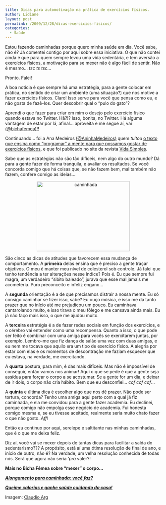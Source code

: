 ```yaml
---
title: Dicas para automotivação na prática de exercícios físicos.
author: Lidiane
layout: post
permalink: /2009/12/28/dicas-exercicios-fisicos/
categories:
  - Saúde
---
```

Estou fazendo caminhadas porque quero minha saúde em dia. Você sabe, não é? Já comentei contigo por aqui sobre essa iniciativa. O que não contei ainda é que para quem sempre levou uma vida sedentária, e tem aversão a exercícios físicos, a motivação para se mexer não é algo fácil de sentir. Não é mesmo… _tsc ts tsc_…

Pronto. Falei!

A boa notícia é que sempre há uma estratégia, para a gente colocar em prática, no sentido de criar um ambiente (uma situação?) que nos motive a fazer exercícios físicos. Claro! Isso serve para você que pensa como eu, e não gosta de fazê-los. Quer descobrir qual o “pulo do gato”?<!--more-->

Aprendi o que fazer para criar em mim o desejo pelo exercício físico quando estava no Twitter. Hã?!? Isso, bonita, no Twitter. Há alguma vantagem de estar por lá, afinal… aproveita e me segue aí, vai <a href="http://twitter.com/bichafemea" target="_blank" rel="noopener noreferrer">(@bichafemea)!!</a>

Continuando… foi a Ana Medeiros <a href="http://twitter.com/AninhaMedeiros" target="_blank" rel="noopener noreferrer">(@AninhaMedeiros)</a> quem _tuitou_ <a href="http://vidasimples.abril.com.br/edicoes/087/simples_assim/conteudo_519032.shtml" target="_blank" rel="noopener noreferrer">o texto que ensina como “programar” a mente para que possamos gostar de exercícios físicos</a>, e que foi publicado no site da revista <a href="http://vidasimples.abril.com.br/" target="_blank" rel="noopener noreferrer">Vida Simples</a>.

Sabe que as estratégias não são tão difíceis, nem algo do outro mundo? Dá para a gente fazer de forma tranquila, e avaliar os resultados. Se você concorda comigo que há coisas que, se não fazem bem, mal também não fazem, confere comigo as ideias…

<p style="text-align: center;">
  <img class="size-medium wp-image-3973  aligncenter" title="caminhada" src="https://www.trololodemulher.com.br/2009/12/caminhada-300x225.jpg" alt="caminhada" width="300" height="225" />
</p>

São cinco as dicas de atitudes que favorecem essa mudança de comportamento. A **primeira** delas ensina que é preciso a gente traçar objetivos. O meu é manter meu nível de colesterol sob controle. Já falei que tenho tendência a ter alterações nesse índice? Pois é. Eu que sempre fui magra, um verdadeiro “sibito baleado”, jurava que esse mal jamais me acometeria. Puro preconceito e infeliz engano…

A **segunda** orientação é a de que precisamos distrair a nossa mente. Eu só consigo caminhar se fizer isso, sabe? Eu ouço música, e isso me dá tanto prazer que no início até me prejudicou um pouco. Eu caminhava cantarolando muito, e isso tirava o meu fôlego e me cansava ainda mais. Eu já não faço mais isso, o que me ajudou muito.

A **terceira** estratégia é a de fazer redes sociais em função dos exercícios, e o cérebro vai entender como uma recompensa. Quanto a isso, o que pode ser feito é combinar com uma amiga para vocês se exercitarem juntas, por exemplo. Lembro-me que fiz dança de salão uma vez com duas amigas, e eu nem me tocava que aquilo era um tipo de exercício físico. A alegria por estar com elas e os momentos de descontração me faziam esquecer que eu estava, na verdade, me exercitando.

A **quarta** postura, para mim, é das mais difíceis. Mas não é impossível de conseguir, então vamos nos animar! Aqui o que se pede é que a gente seja assídua para forçar o corpo a se acostumar. Se a gente for um dia, e deixar de ir dois, o corpo não cria hábito. Bem que eu desconfiei… _cof cof cof_…

A **quinta** e última dica é escolher algo que nos dê prazer. Não pode ser tortura, concorda? Tenho uma amiga aqui perto com a qual já fiz caminhada, e ela me convidou para a gente fazer academia. Eu declinei, porque comigo não empolga esse negócio de academia. Fui honesta comigo mesma e, se eu tivesse aceitado, realmente seria muito chato fazer o que não gosto. _Aff!_

Então eu continuo por aqui, serelepe e saltitante nas minhas caminhadas, que é o que me deixa feliz.

Diz aí, você vai se mexer depois de tantas dicas para facilitar a saída do sedentarismo??? A propósito, está aí uma ótima resolução de final de ano, e início de outro, não é? Na verdade, um velha resolução conhecida de todas nós. Será que agora não seria _&#8216;pra_ valer?!

**Mais no Bicha Fêmea sobre &#8220;mexer&#8221; o corpo…**

<a href="http://www.trololodemulher.com.br/2010/03/05/alongamento-caminhada/" target="_self"><strong><em>Alongamento</em></strong><strong><em> para caminhada: você faz?</em></strong></a>

**<a href="http://www.trololodemulher.com.br/2009/04/06/perca-calorias/" target="_self"><em>Queime calorias e ganhe saúde cuidando da casa!</em></a>**

Imagem: <a href="http://www.sxc.hu/profile/ClaudioArg" target="_blank" rel="noopener noreferrer">Claudio Arg</a>
